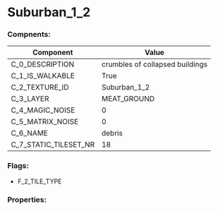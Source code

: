 

# Suburban_1_2





### Compnents: 
| Component | Value | 
|  --  |  --  | 
| C_0_DESCRIPTION | crumbles of collapsed buildings | 
| C_1_IS_WALKABLE | True | 
| C_2_TEXTURE_ID | Suburban_1_2 | 
| C_3_LAYER | MEAT_GROUND | 
| C_4_MAGIC_NOISE | 0 | 
| C_5_MATRIX_NOISE | 0 | 
| C_6_NAME | debris | 
| C_7_STATIC_TILESET_NR | 18 | 


### Flags: 
* F_2_TILE_TYPE


### Properties: 

